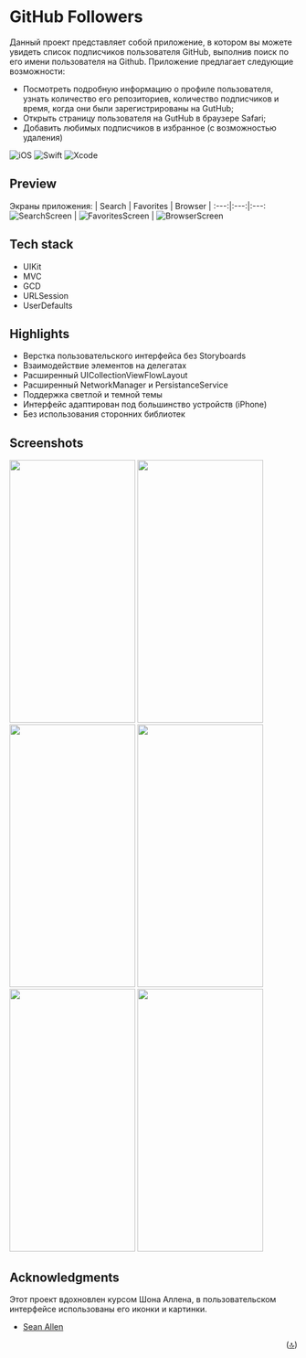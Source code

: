 # GitHub Followers
Данный проект представляет собой приложение, в котором вы можете увидеть список подписчиков пользователя GitHub, выполнив поиск по его имени пользователя на Github. Приложение предлагает следующие возможности:
- Посмотреть подробную информацию о профиле пользователя, узнать количество его репозиториев, количество подписчиков и время, когда они были зарегистрированы на GutHub;
- Открыть страницу пользователя на GutHub в браузере Safari;
- Добавить любимых подписчиков в избранное (с возможностью удаления)

![iOS](https://img.shields.io/badge/iOS-14+%20-white?logo=Apple&logoColor=white)
![Swift](https://img.shields.io/badge/Swift-5.5-red?logo=Swift&logoColor=red)
![Xcode](https://img.shields.io/badge/Xcode-14.3%20-00B2FF?logo=Xcode&logoColor=00B2FF)

## Preview
Экраны приложения:
| Search | Favorites | Browser |
:---:|:---:|:---:
![SearchScreen](https://github.com/2late2bad/test-github-followers/assets/121951550/eb868b0f-bffb-4659-a21c-cc51119bdf18) | ![FavoritesScreen](https://github.com/2late2bad/test-github-followers/assets/121951550/80cc129c-772b-4727-953e-629d42a2ab26) | ![BrowserScreen](https://github.com/2late2bad/test-github-followers/assets/121951550/55b89b5f-7277-4f7a-8155-16d7ac849543)

## Tech stack
* UIKit
* MVC
* GCD
* URLSession
* UserDefaults

## Highlights
* Верстка пользовательского интерфейса без Storyboards
* Взаимодействие элементов на делегатах
* Расширенный UICollectionViewFlowLayout
* Расширенный NetworkManager и PersistanceService
* Поддержка светлой и темной темы
* Интерфейс адаптирован под большинство устройств (iPhone)
* Без использования сторонних библиотек

## Screenshots
<img src="https://github.com/2late2bad/test-github-followers/assets/121951550/ed478ea1-948f-4423-a215-37f9bee56fb3" width="220" height="460">
<img src="https://github.com/2late2bad/test-github-followers/assets/121951550/c43aee4b-a26f-420f-b5ba-555bf6e52ce5" width="220" height="460">
<img src="https://github.com/2late2bad/test-github-followers/assets/121951550/e4ae3e00-7676-4bae-97fa-5933ab1983e0" width="220" height="460">
<img src="https://github.com/2late2bad/test-github-followers/assets/121951550/d72f8ec6-da88-4d71-b975-32fc33ec4e53" width="220" height="460">
<img src="https://github.com/2late2bad/test-github-followers/assets/121951550/3eb933a6-d868-451a-a34b-f1c446f42bd9" width="220" height="460">
<img src="https://github.com/2late2bad/test-github-followers/assets/121951550/a5bc3cc0-0f4b-4ea5-ab51-d69ff475fe89" width="220" height="460">

<!-- ACKNOWLEDGMENTS -->
## Acknowledgments
Этот проект вдохновлен курсом Шона Аллена, в пользовательском интерфейсе использованы его иконки и картинки.
* [Sean Allen](https://seanallen.teachable.com/p/take-home)

<p align="right">(<a href="#top">🔝</a>)</p>
